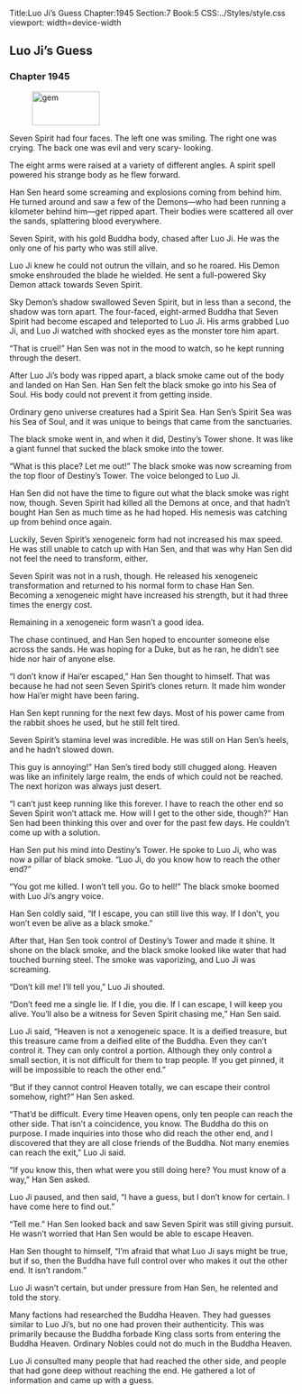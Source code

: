 Title:Luo Ji’s Guess 
Chapter:1945 
Section:7 
Book:5 
CSS:../Styles/style.css 
viewport: width=device-width
  
## Luo Ji’s Guess
### Chapter 1945
  
<figure>
	<img src="../Images/gem.gif" alt="gem" id="gem" width="120" height="60" />
</figure>
  

  
Seven Spirit had four faces. The left one was smiling. The right one was crying. The back one was evil and very scary- looking.

The eight arms were raised at a variety of different angles. A spirit spell powered his strange body as he flew forward.

Han Sen heard some screaming and explosions coming from behind him. He turned around and saw a few of the Demons—who had been running a kilometer behind him—get ripped apart. Their bodies were scattered all over the sands, splattering blood everywhere.

Seven Spirit, with his gold Buddha body, chased after Luo Ji. He was the only one of his party who was still alive.

Luo Ji knew he could not outrun the villain, and so he roared. His Demon smoke enshrouded the blade he wielded. He sent a full-powered Sky Demon attack towards Seven Spirit.

Sky Demon’s shadow swallowed Seven Spirit, but in less than a second, the shadow was torn apart. The four-faced, eight-armed Buddha that Seven Spirit had become escaped and teleported to Luo Ji. His arms grabbed Luo Ji, and Luo Ji watched with shocked eyes as the monster tore him apart.

“That is cruel!” Han Sen was not in the mood to watch, so he kept running through the desert.

After Luo Ji’s body was ripped apart, a black smoke came out of the body and landed on Han Sen. Han Sen felt the black smoke go into his Sea of Soul. His body could not prevent it from getting inside.

Ordinary geno universe creatures had a Spirit Sea. Han Sen’s Spirit Sea was his Sea of Soul, and it was unique to beings that came from the sanctuaries.

The black smoke went in, and when it did, Destiny’s Tower shone. It was like a giant funnel that sucked the black smoke into the tower.

“What is this place? Let me out!” The black smoke was now screaming from the top floor of Destiny’s Tower. The voice belonged to Luo Ji.

Han Sen did not have the time to figure out what the black smoke was right now, though. Seven Spirit had killed all the Demons at once, and that hadn’t bought Han Sen as much time as he had hoped. His nemesis was catching up from behind once again.

Luckily, Seven Spirit’s xenogeneic form had not increased his max speed. He was still unable to catch up with Han Sen, and that was why Han Sen did not feel the need to transform, either.

Seven Spirit was not in a rush, though. He released his xenogeneic transformation and returned to his normal form to chase Han Sen. Becoming a xenogeneic might have increased his strength, but it had three times the energy cost.

Remaining in a xenogeneic form wasn’t a good idea.

The chase continued, and Han Sen hoped to encounter someone else across the sands. He was hoping for a Duke, but as he ran, he didn’t see hide nor hair of anyone else.

“I don’t know if Hai’er escaped,” Han Sen thought to himself. That was because he had not seen Seven Spirit’s clones return. It made him wonder how Hai’er might have been faring.

Han Sen kept running for the next few days. Most of his power came from the rabbit shoes he used, but he still felt tired.

Seven Spirit’s stamina level was incredible. He was still on Han Sen’s heels, and he hadn’t slowed down.

This guy is annoying!” Han Sen’s tired body still chugged along. Heaven was like an infinitely large realm, the ends of which could not be reached. The next horizon was always just desert.

“I can’t just keep running like this forever. I have to reach the other end so Seven Spirit won’t attack me. How will I get to the other side, though?” Han Sen had been thinking this over and over for the past few days. He couldn’t come up with a solution.

Han Sen put his mind into Destiny’s Tower. He spoke to Luo Ji, who was now a pillar of black smoke. “Luo Ji, do you know how to reach the other end?”

“You got me killed. I won’t tell you. Go to hell!” The black smoke boomed with Luo Ji’s angry voice.

Han Sen coldly said, “If I escape, you can still live this way. If I don’t, you won’t even be alive as a black smoke.”

After that, Han Sen took control of Destiny’s Tower and made it shine. It shone on the black smoke, and the black smoke looked like water that had touched burning steel. The smoke was vaporizing, and Luo Ji was screaming.

“Don’t kill me! I’ll tell you,” Luo Ji shouted.

“Don’t feed me a single lie. If I die, you die. If I can escape, I will keep you alive. You’ll also be a witness for Seven Spirit chasing me,” Han Sen said.

Luo Ji said, “Heaven is not a xenogeneic space. It is a deified treasure, but this treasure came from a deified elite of the Buddha. Even they can’t control it. They can only control a portion. Although they only control a small section, it is not difficult for them to trap people. If you get pinned, it will be impossible to reach the other end.”

“But if they cannot control Heaven totally, we can escape their control somehow, right?” Han Sen asked.

“That’d be difficult. Every time Heaven opens, only ten people can reach the other side. That isn’t a coincidence, you know. The Buddha do this on purpose. I made inquiries into those who did reach the other end, and I discovered that they are all close friends of the Buddha. Not many enemies can reach the exit,” Luo Ji said.

“If you know this, then what were you still doing here? You must know of a way,” Han Sen asked.

Luo Ji paused, and then said, “I have a guess, but I don’t know for certain. I have come here to find out.”

“Tell me.” Han Sen looked back and saw Seven Spirit was still giving pursuit. He wasn’t worried that Han Sen would be able to escape Heaven.

Han Sen thought to himself, “I’m afraid that what Luo Ji says might be true, but if so, then the Buddha have full control over who makes it out the other end. It isn’t random.”

Luo Ji wasn’t certain, but under pressure from Han Sen, he relented and told the story.

Many factions had researched the Buddha Heaven. They had guesses similar to Luo Ji’s, but no one had proven their authenticity. This was primarily because the Buddha forbade King class sorts from entering the Buddha Heaven. Ordinary Nobles could not do much in the Buddha Heaven.

Luo Ji consulted many people that had reached the other side, and people that had gone deep without reaching the end. He gathered a lot of information and came up with a guess.